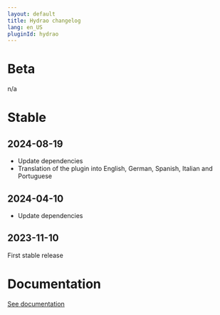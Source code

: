 ```yaml
---
layout: default
title: Hydrao changelog
lang: en_US
pluginId: hydrao
---
```


# Beta

n/a

# Stable

## 2024-08-19

- Update dependencies
- Translation of the plugin into English, German, Spanish, Italian and Portuguese

## 2024-04-10

- Update dependencies

## 2023-11-10

First stable release

# Documentation

[See documentation]({{site.baseurl}}/{{page.pluginId}}/{{page.lang}})
